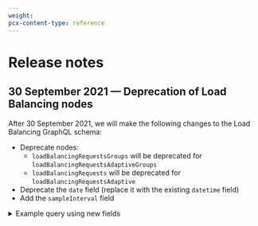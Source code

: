 ```yaml
---
weight:
pcx-content-type: reference
---
```


# Release notes

## 30 September 2021 — Deprecation of Load Balancing nodes

After 30 September 2021, we will make the following changes to the Load Balancing GraphQL schema:

- Deprecate nodes:
  - `loadBalancingRequestsGroups` will be deprecated for `loadBalancingRequestsAdaptiveGroups`
  - `loadBalancingRequests` will be deprecated for `loadBalancingRequestsAdaptive`
- Deprecate the `date` field (replace it with the existing `datetime` field)
- Add the `sampleInterval` field

<details>
<summary>Example query using new fields</summary>
<div>

The following example:

- Replaces `loadBalancingRequestsGroups` with `loadBalancingRequestsAdaptiveGroups`
- Replaces `date` with `datetime`
- Uses the new `sampleInterval` field

```graphql
query {
  viewer {
    zones(filter: { zoneTag: "your Zone ID" }) {
      loadBalancingRequestsAdaptiveGroups(
        filter: { datetime_gt: "2021-06-12T04:00:00Z", datetime_lt: "2021-06-13T06:00:00Z" }
      ) {
        dimensions {
          datetime
          coloCode
          # ...
        }
        avg {
          sampleInterval
        }
      }
    }
  }
}
```

</div>

</details>
